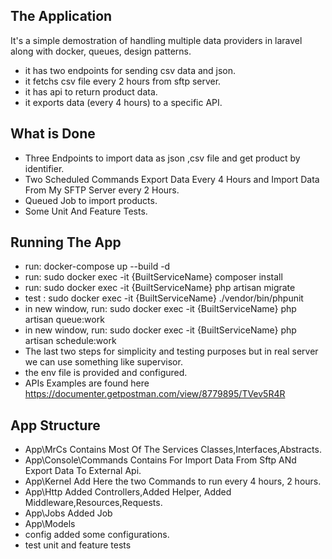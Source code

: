 ## The Application

It's a simple demostration of handling multiple data providers in laravel along with docker, queues, design patterns.

* it has two endpoints for sending csv data and json.
* it fetchs csv file every 2 hours from sftp server.
* it has api to return product data.
* it exports data (every 4 hours) to a specific API.

## What is Done

- Three Endpoints to import data as json ,csv file and get product by identifier.
- Two Scheduled Commands Export Data Every 4 Hours and Import Data From My SFTP Server every 2 Hours. 
- Queued Job to import products.
- Some Unit And Feature Tests. 

## Running The App 
- run: docker-compose up  --build -d
- run: sudo docker exec -it {BuiltServiceName} composer install
- run: sudo docker exec -it {BuiltServiceName} php artisan migrate
- test :  sudo docker exec -it {BuiltServiceName} ./vendor/bin/phpunit 
- in new window, run: sudo docker exec -it {BuiltServiceName} php artisan queue:work
- in new window, run: sudo docker exec -it {BuiltServiceName} php artisan schedule:work
- The last two steps for simplicity and testing purposes but in real server we can use something like supervisor.
- the env file is provided and configured. 
- APIs Examples are found here https://documenter.getpostman.com/view/8779895/TVev5R4R

 ## App Structure
 - App\MrCs Contains Most Of The Services Classes,Interfaces,Abstracts.
 - App\Console\Commands Contains For Import Data From Sftp ANd Export Data To External Api.
 - App\Kernel Add Here the two Commands to run every 4 hours, 2 hours.
 - App\Http Added Controllers,Added Helper, Added Middleware,Resources,Requests.
 - App\Jobs Added Job
 - App\Models
 - config added some configurations.
 - test unit and feature tests
 
